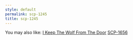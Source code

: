 ```yaml
---
style: default
permalink: scp-1245
title: scp-1245
---
```

You may also like:
[I Keep The Wolf From The Door](http://scp-wiki.net/i-keep-the-wolf-from-the-door)
[SCP-1656](http://scp-wiki.net/scp-1656)